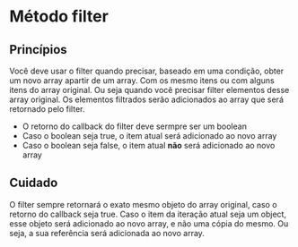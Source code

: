 # Método filter

## Princípios

Você deve usar o filter quando precisar, baseado em uma condição,
obter um novo array apartir de um array. Com os mesmo itens ou
com alguns itens do array original. Ou seja quando você precisar
filter elementos desse array original. Os elementos filtrados
serão adicionados ao array que será retornado pelo filter.

- O retorno do callback do filter deve sermpre ser um boolean
- Caso o boolean seja true, o item atual será adicionado ao novo array
- Caso o boolean seja false, o item atual **não** será adicionado ao novo array

## Cuidado

O filter sempre retornará o exato mesmo objeto do array original, caso o 
retorno do callback seja true.
Caso o item da iteração atual seja um object, esse objeto será adicionado
ao novo array, e não uma cópia do mesmo. Ou seja, a sua referência será
adicionada ao novo array. 
